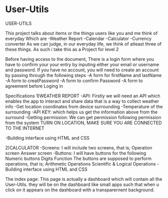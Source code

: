 # User-Utils
USER-UTILS

This project talks about items or the things users like you and me think of everyday
Which are
-Weather Report
-Calendar
-Calculator
-Currency converter
As we  can judge, in our everyday life, we think of atleast three of these things. As such 
i take this as a Project for level 2

Before having access to the document, There is a login form where you have to confirm your your entry by inputing either your email or username and password.
If you have no account, you will need to create an account by passing through the following steps
-A form for firstName and lastName
-A form to creatPassword 
-A form to confirm Password
-A form to agreement before Loging in

Specifications
1)WEATHER REPORT
-API: Firstly we will need an API which enables the app to interact and share data
that is a way to collect weather info
-Get location coordinates from device surrounding
-Temperature of the surrounding
-API KEY: which helps us get the information above from the surround
-Getting permission: We can get permission following permission from the system
TURN ON LOCATION, MAKE SURE YOU ARE CONNECTED TO THE INTERNET

-Building interface using HTML and CSS

2)CALCULATOR
-Screens: I will include two screens, that is;
        Operation screen
        Answer screen
-Buttons: I will have buttons for the following
          Numeric buttons
          Digits
          Function
        The buttons are supposed to perform operations, that is;
              Arithmetic Operations
              Scientific & Logical Operations
-Building interface using HTML and CSS

The index page: This page is actually a dashboard which will contain all the User-Utils. they will be on the dashboard like small apps such that when u click on it appears on the dashboard with a  transparernent background.

